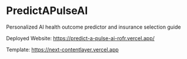 # PredictAPulseAI

Personalized AI health outcome predictor and insurance selection guide

Deployed Website: https://predict-a-pulse-ai-rofr.vercel.app/

Template: https://next-contentlayer.vercel.app


